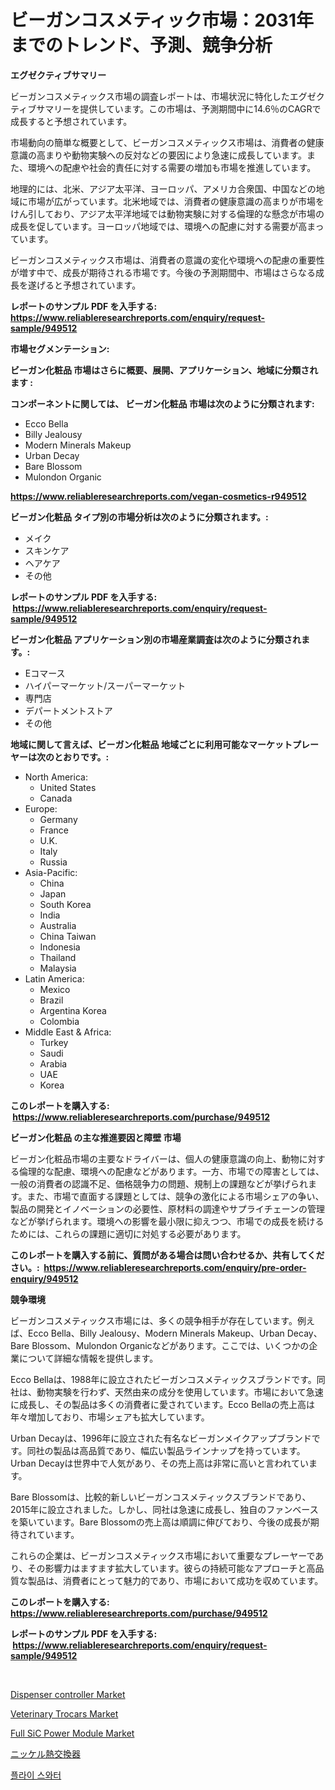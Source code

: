 <p><h1>ビーガンコスメティック市場：2031年までのトレンド、予測、競争分析</h1></p><p><strong>エグゼクティブサマリー</strong></p>
<p><p>ビーガンコスメティックス市場の調査レポートは、市場状況に特化したエグゼクティブサマリーを提供しています。この市場は、予測期間中に14.6％のCAGRで成長すると予想されています。</p><p>市場動向の簡単な概要として、ビーガンコスメティックス市場は、消費者の健康意識の高まりや動物実験への反対などの要因により急速に成長しています。また、環境への配慮や社会的責任に対する需要の増加も市場を推進しています。</p><p>地理的には、北米、アジア太平洋、ヨーロッパ、アメリカ合衆国、中国などの地域に市場が広がっています。北米地域では、消費者の健康意識の高まりが市場をけん引しており、アジア太平洋地域では動物実験に対する倫理的な懸念が市場の成長を促しています。ヨーロッパ地域では、環境への配慮に対する需要が高まっています。</p><p>ビーガンコスメティックス市場は、消費者の意識の変化や環境への配慮の重要性が増す中で、成長が期待される市場です。今後の予測期間中、市場はさらなる成長を遂げると予想されています。</p></p>
<p><strong>レポートのサンプル PDF を入手する: <a href="https://www.reliableresearchreports.com/enquiry/request-sample/949512">https://www.reliableresearchreports.com/enquiry/request-sample/949512</a></strong></p>
<p><strong>市場セグメンテーション:</strong></p>
<p><strong> ビーガン化粧品 市場はさらに概要、展開、アプリケーション、地域に分類されます :</strong></p>
<p><strong>コンポーネントに関しては、 ビーガン化粧品 市場は次のように分類されます: &nbsp;</strong></p>
<p><ul><li>Ecco Bella</li><li>Billy Jealousy</li><li>Modern Minerals Makeup</li><li>Urban Decay</li><li>Bare Blossom</li><li>Mulondon Organic</li></ul></p>
<p><strong><a href="https://www.reliableresearchreports.com/vegan-cosmetics-r949512">https://www.reliableresearchreports.com/vegan-cosmetics-r949512</a></strong></p>
<p><strong> ビーガン化粧品 タイプ別の市場分析は次のように分類されます。:</strong></p>
<p><ul><li>メイク</li><li>スキンケア</li><li>ヘアケア</li><li>その他</li></ul></p>
<p><strong>レポートのサンプル PDF を入手する: &nbsp;<a href="https://www.reliableresearchreports.com/enquiry/request-sample/949512">https://www.reliableresearchreports.com/enquiry/request-sample/949512</a></strong></p>
<p><strong> ビーガン化粧品 アプリケーション別の市場産業調査は次のように分類されます。:</strong></p>
<p><ul><li>Eコマース</li><li>ハイパーマーケット/スーパーマーケット</li><li>専門店</li><li>デパートメントストア</li><li>その他</li></ul></p>
<p><strong>地域に関して言えば、ビーガン化粧品 地域ごとに利用可能なマーケットプレーヤーは次のとおりです。:</strong></p>
<p><ul>
    <li>
        North America:
        <ul>
            <li>United States</li>
            <li>Canada</li>
        </ul>
    </li>
    <li>
        Europe:
        <ul>
            <li>Germany</li>
            <li>France</li>
            <li>U.K.</li>
            <li>Italy</li>
            <li>Russia</li>
        </ul>
    </li>
    <li>
        Asia-Pacific:
        <ul>
            <li>China</li>
            <li>Japan</li>
            <li>South Korea</li>
            <li>India</li>
            <li>Australia</li>
            <li>China Taiwan</li>
            <li>Indonesia</li>
            <li>Thailand</li>
            <li>Malaysia</li>
        </ul>
    </li>
    <li>
        Latin America:
        <ul>
            <li>Mexico</li>
            <li>Brazil</li>
            <li>Argentina Korea</li>
            <li>Colombia</li>
        </ul>
    </li>
    <li>
        Middle East & Africa:
        <ul>
            <li>Turkey</li>
            <li>Saudi</li>
            <li>Arabia</li>
            <li>UAE</li>
            <li>Korea</li>
        </ul>
    </li>
    </ul></p>
<p><strong>このレポートを購入する: &nbsp;<a href="https://www.reliableresearchreports.com/purchase/949512">https://www.reliableresearchreports.com/purchase/949512</a></strong></p>
<p><strong>ビーガン化粧品 の主な推進要因と障壁 市場</strong></p>
<p><p>ビーガン化粧品市場の主要なドライバーは、個人の健康意識の向上、動物に対する倫理的な配慮、環境への配慮などがあります。一方、市場での障害としては、一般の消費者の認識不足、価格競争力の問題、規制上の課題などが挙げられます。また、市場で直面する課題としては、競争の激化による市場シェアの争い、製品の開発とイノベーションの必要性、原材料の調達やサプライチェーンの管理などが挙げられます。環境への影響を最小限に抑えつつ、市場での成長を続けるためには、これらの課題に適切に対処する必要があります。</p></p>
<p><strong>このレポートを購入する前に、質問がある場合は問い合わせるか、共有してください。:&nbsp; <a href="https://www.reliableresearchreports.com/enquiry/pre-order-enquiry/949512">https://www.reliableresearchreports.com/enquiry/pre-order-enquiry/949512</a></strong></p>
<p><strong>競争環境</strong></p>
<p><p>ビーガンコスメティックス市場には、多くの競争相手が存在しています。例えば、Ecco Bella、Billy Jealousy、Modern Minerals Makeup、Urban Decay、Bare Blossom、Mulondon Organicなどがあります。ここでは、いくつかの企業について詳細な情報を提供します。</p><p>Ecco Bellaは、1988年に設立されたビーガンコスメティックスブランドです。同社は、動物実験を行わず、天然由来の成分を使用しています。市場において急速に成長し、その製品は多くの消費者に愛されています。Ecco Bellaの売上高は年々増加しており、市場シェアも拡大しています。</p><p>Urban Decayは、1996年に設立された有名なビーガンメイクアップブランドです。同社の製品は高品質であり、幅広い製品ラインナップを持っています。Urban Decayは世界中で人気があり、その売上高は非常に高いと言われています。</p><p>Bare Blossomは、比較的新しいビーガンコスメティックスブランドであり、2015年に設立されました。しかし、同社は急速に成長し、独自のファンベースを築いています。Bare Blossomの売上高は順調に伸びており、今後の成長が期待されています。</p><p>これらの企業は、ビーガンコスメティックス市場において重要なプレーヤーであり、その影響力はますます拡大しています。彼らの持続可能なアプローチと高品質な製品は、消費者にとって魅力的であり、市場において成功を収めています。</p></p>
<p><strong>このレポートを購入する: &nbsp; <a href="https://www.reliableresearchreports.com/purchase/949512">https://www.reliableresearchreports.com/purchase/949512</a></strong></p>
<p><strong>レポートのサンプル PDF を入手する: &nbsp;<a href="https://www.reliableresearchreports.com/enquiry/request-sample/949512">https://www.reliableresearchreports.com/enquiry/request-sample/949512</a></strong><strong></strong></p>
<p>&nbsp;</p>
<p><p><a href="https://view.publitas.com/reportprime-1/dispenser-controller-market-report-reveals-the-latest-trends-and-growth-opportunities-of-this-market/">Dispenser controller Market</a></p><p><a href="https://www.linkedin.com/pulse/veterinary-trocars-market-analysis-sze-forecasted-period-dazdc?trackingId=G066ABXzEyfybGfQ2W%2FcgA%3D%3D">Veterinary Trocars Market</a></p><p><a href="https://boundless-drawbridge-702.notion.site/Full-SiC-Power-Module-Market-Outlook-Industry-Overview-and-Forecast-2024-to-2031-1fa572a14b774f8a8b3b1507077c30c3">Full SiC Power Module Market</a></p><p><a href="https://github.com/zjkmgcs938405/Market-Research-Report-List-1/blob/main/770818125977.md">ニッケル熱交換器</a></p><p><a href="https://github.com/Penelolack456456/Market-Research-Report-List-1/blob/main/283992124204.md">플라이 스와터</a></p></p>